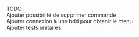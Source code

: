 TODO :\
Ajouter possibilité de supprimer commande\
Ajouter connexion à une bdd pour obtenir le menu\
Ajouter tests unitaires
